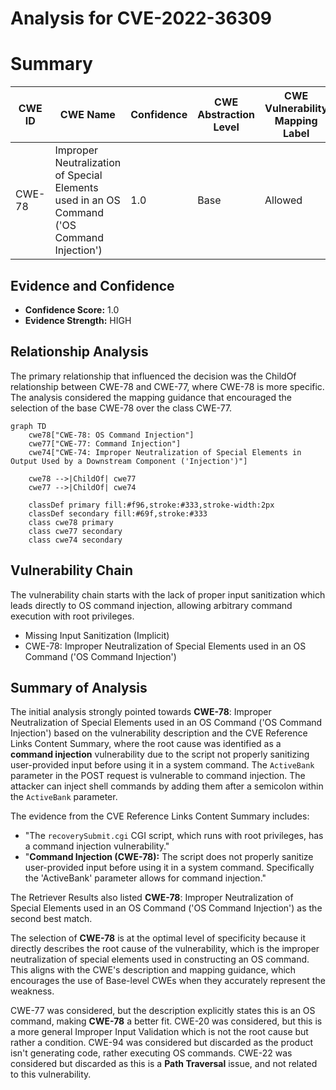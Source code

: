# Analysis for CVE-2022-36309

# Summary
| CWE ID | CWE Name | Confidence | CWE Abstraction Level | CWE Vulnerability Mapping Label | CWE-Vulnerability Mapping Notes |
|---|---|---|---|---|---|
| CWE-78 | Improper Neutralization of Special Elements used in an OS Command ('OS Command Injection') | 1.0 | Base | Allowed | Primary CWE |

## Evidence and Confidence

*   **Confidence Score:** 1.0
*   **Evidence Strength:** HIGH

## Relationship Analysis
The primary relationship that influenced the decision was the ChildOf relationship between CWE-78 and CWE-77, where CWE-78 is more specific. The analysis considered the mapping guidance that encouraged the selection of the base CWE-78 over the class CWE-77.

```mermaid
graph TD
    cwe78["CWE-78: OS Command Injection"]
    cwe77["CWE-77: Command Injection"]
    cwe74["CWE-74: Improper Neutralization of Special Elements in Output Used by a Downstream Component ('Injection')"]

    cwe78 -->|ChildOf| cwe77
    cwe77 -->|ChildOf| cwe74

    classDef primary fill:#f96,stroke:#333,stroke-width:2px
    classDef secondary fill:#69f,stroke:#333
    class cwe78 primary
    class cwe77 secondary
    class cwe74 secondary
```

## Vulnerability Chain
The vulnerability chain starts with the lack of proper input sanitization which leads directly to OS command injection, allowing arbitrary command execution with root privileges.
  - Missing Input Sanitization (Implicit)
  - CWE-78: Improper Neutralization of Special Elements used in an OS Command ('OS Command Injection')

## Summary of Analysis
The initial analysis strongly pointed towards **CWE-78**: Improper Neutralization of Special Elements used in an OS Command ('OS Command Injection') based on the vulnerability description and the CVE Reference Links Content Summary, where the root cause was identified as a **command injection** vulnerability due to the script not properly sanitizing user-provided input before using it in a system command. The `ActiveBank` parameter in the POST request is vulnerable to command injection. The attacker can inject shell commands by adding them after a semicolon within the `ActiveBank` parameter.

The evidence from the CVE Reference Links Content Summary includes:
*   "The `recoverySubmit.cgi` CGI script, which runs with root privileges, has a command injection vulnerability."
*   "**Command Injection (CWE-78):** The script does not properly sanitize user-provided input before using it in a system command. Specifically the 'ActiveBank' parameter allows for command injection."

The Retriever Results also listed **CWE-78**: Improper Neutralization of Special Elements used in an OS Command ('OS Command Injection') as the second best match.

The selection of **CWE-78** is at the optimal level of specificity because it directly describes the root cause of the vulnerability, which is the improper neutralization of special elements used in constructing an OS command. This aligns with the CWE's description and mapping guidance, which encourages the use of Base-level CWEs when they accurately represent the weakness.

CWE-77 was considered, but the description explicitly states this is an OS command, making **CWE-78** a better fit.
CWE-20 was considered, but this is a more general Improper Input Validation which is not the root cause but rather a condition.
CWE-94 was considered but discarded as the product isn't generating code, rather executing OS commands.
CWE-22 was considered but discarded as this is a **Path Traversal** issue, and not related to this vulnerability.